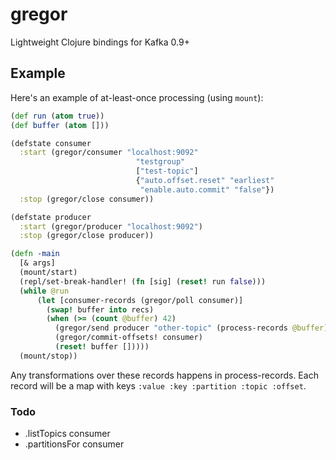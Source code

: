 # gregor

Lightweight Clojure bindings for Kafka 0.9+

## Example

Here's an example of at-least-once processing (using `mount`):

```clojure
(def run (atom true))
(def buffer (atom []))

(defstate consumer
  :start (gregor/consumer "localhost:9092"
                            "testgroup"
                            ["test-topic"]
                            {"auto.offset.reset" "earliest"
                             "enable.auto.commit" "false"})
  :stop (gregor/close consumer))

(defstate producer
  :start (gregor/producer "localhost:9092")
  :stop (gregor/close producer))

(defn -main
  [& args]
  (mount/start)
  (repl/set-break-handler! (fn [sig] (reset! run false)))
  (while @run
      (let [consumer-records (gregor/poll consumer)]
        (swap! buffer into recs)
        (when (>= (count @buffer) 42)
          (gregor/send producer "other-topic" (process-records @buffer))
          (gregor/commit-offsets! consumer)
          (reset! buffer []))))
  (mount/stop))
```

Any transformations over these records happens in process-records. Each record will be a
map with keys `:value :key :partition :topic :offset`.


### Todo

- .listTopics consumer
- .partitionsFor consumer
